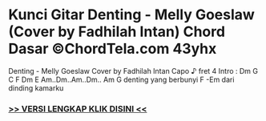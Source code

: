 
 # Kunci Gitar Denting - Melly Goeslaw (Cover by Fadhilah Intan) Chord Dasar ©ChordTela.com 43yhx


Denting - Melly Goeslaw Cover by Fadhilah Intan Capo ♪ fret 4 Intro : Dm G C F Dm E Am..Dm..Am..Dm.. Am G denting yang berbunyi F -Em dari dinding kamarku

###  <a href="https://shortlighzx.web.app?sq=Kunci Gitar Denting - Melly Goeslaw (Cover by Fadhilah Intan) Chord Dasar ©ChordTela.com"> >> VERSI LENGKAP KLIK DISINI << </a>
